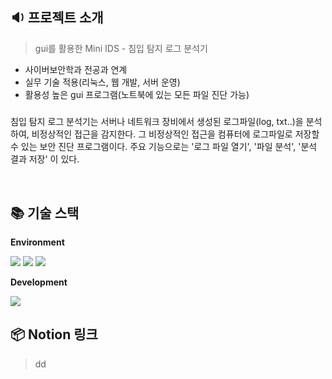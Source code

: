 ## 🔉 **프로젝트 소개**
> gui를 활용한 Mini IDS - 침입 탐지 로그 분석기
+ 사이버보안학과 전공과 연계
+ 실무 기술 적용(리눅스, 웹 개발, 서버 운영)
+ 활용성 높은 gui 프로그램(노트북에 있는 모든 파일 진단 가능)
##### 
침입 탐지 로그 분석기는 서버나 네트워크 장비에서 생성된 로그파일(log, txt..)을 분석하여, 비정상적인 접근을 감지한다. 그 비정상적인 접근을 컴퓨터에 로그파일로 저장할 수 있는 보안 진단 프로그램이다. 
주요 기능으로는 '로그 파일 열기', '파일 분석', '분석 결과 저장' 이 있다. 

</br>

## 📚 기술 스택
**Environment**

<img src="https://img.shields.io/badge/github-181717?style=for-the-badge&logo=github&logoColor=white"> <img src="https://img.shields.io/badge/git-F05032?style=for-the-badge&logo=git&logoColor=white"> <img src="https://img.shields.io/badge/Notion-000000?style=for-the-badge&logo=Notion&logoColor=white"> 


**Development**

<img src="https://img.shields.io/badge/intellijidea-000000?style=for-the-badge&logo=intellijidea&logoColor=white"> 

</br>

## 📦 Notion 링크
> dd

